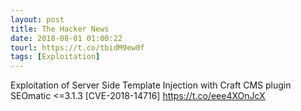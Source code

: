 ```yaml
---
layout: post
title: The Hacker News
date: 2018-08-01 01:00:22
tourl: https://t.co/tbidM9ew0f
tags: [Exploitation]
---
```

Exploitation of Server Side Template Injection with Craft CMS plugin SEOmatic &lt;=3.1.3 [CVE-2018-14716] https://t.co/eee4XOnJcX